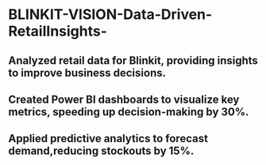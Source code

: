 # BLINKIT-VISION-Data-Driven-RetailInsights-
## Analyzed retail data for Blinkit, providing insights to improve business decisions.
## Created Power BI dashboards to visualize key metrics, speeding up decision-making by 30%.
## Applied predictive analytics to forecast demand,reducing stockouts by 15%.
